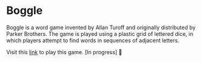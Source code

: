 # Boggle

Boggle is a word game invented by Allan Turoff and originally distributed by Parker Brothers. The game is played using a plastic grid of lettered dice, in which players attempt to find words in sequences of adjacent letters.

Visit this [link](https://sbimochan.github.io/boggle) to play this game. [In progress] 🚧
